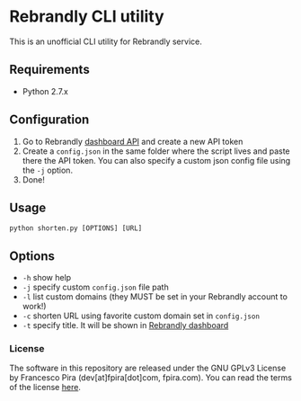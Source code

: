 # Rebrandly CLI utility

This is an unofficial CLI utility for Rebrandly service.

## Requirements

- Python 2.7.x

## Configuration

1. Go to Rebrandly [dashboard API](https://www.rebrandly.com/api-settings) and create a new API token
2. Create a `config.json` in the same folder where the script lives and paste there the API token. You can also specify a custom json config file using the `-j` option.
3. Done!

## Usage

`python shorten.py [OPTIONS] [URL]`

## Options

- `-h` show help
- `-j` specify custom `config.json` file path
- `-l` list custom domains (they MUST be set in your Rebrandly account to work!)
- `-c` shorten URL using favorite custom domain set in `config.json`
- `-t` specify title. It will be shown in [Rebrandly dashboard](https://www.rebrandly.com/links)

### License

The software in this repository are released under the GNU GPLv3 License by Francesco Pira (dev[at]fpira[dot]com, fpira.com). You can read the terms of the license [here](http://www.gnu.org/licenses/gpl-3.0.html).
